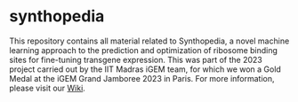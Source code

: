 # synthopedia
This repository contains all material related to Synthopedia, a novel machine learning approach to the prediction and optimization of ribosome binding sites for fine-tuning transgene expression. This was part of the 2023 project carried out by the IIT Madras iGEM team, for which we won a Gold Medal at the iGEM Grand Jamboree 2023 in Paris. For more information, please visit our [Wiki](https://2023.igem.wiki/iit-madras/software).
